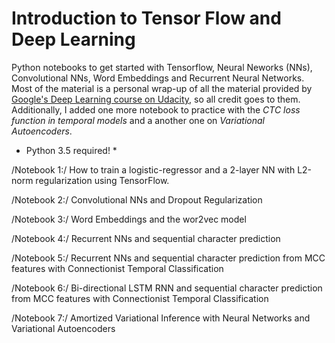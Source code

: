 # Introduction to Tensor Flow and Deep Learning

Python notebooks to get started with Tensorflow, Neural Neworks (NNs), Convolutional NNs, Word Embeddings and Recurrent Neural Networks. Most of the material is a personal wrap-up of all the material provided by [Google's Deep Learning course on Udacity](https://www.udacity.com/course/deep-learning--ud730), so all credit goes to them.  Additionally, I added one more notebook to practice with the *CTC loss function in temporal models* and a another one on *Variational Autoencoders*.

* Python 3.5 required! *

/Notebook 1:/ How to train a logistic-regressor and a 2-layer NN with L2-norm regularization using TensorFlow. 


/Notebook 2:/ Convolutional NNs and Dropout Regularization 


/Notebook 3:/ Word Embeddings and the wor2vec model


/Notebook 4:/ Recurrent NNs and sequential character prediction 


/Notebook 5:/ Recurrent NNs and sequential character prediction from MCC features with Connectionist Temporal Classification 

/Notebook 6:/ Bi-directional LSTM RNN and sequential character prediction from MCC features with Connectionist Temporal Classification 

/Notebook 7:/ Amortized Variational Inference with Neural Networks and Variational Autoencoders 
